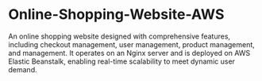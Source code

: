 # Online-Shopping-Website-AWS
An online shopping website designed with comprehensive features, including checkout management, user management, product management, and management. It operates on an Nginx server and is deployed on AWS Elastic Beanstalk, enabling real-time scalability to meet dynamic user demand.
